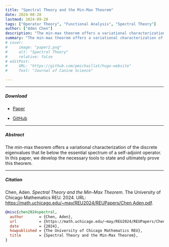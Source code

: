 ```yaml
---
title: "Spectral Theory and the Min-Max Theorem" 
date: 2024-08-28
lastmod: 2024-09-20
tags: ["Operator Theory", "Functional Analysis", "Spectral Theory"]
author: ["Aden Chen"]
description: "The min-max theorem offers a variational characterization of the discrete eigenvalues that lie below the essential spectrum of a self-adjoint operator. In this paper, we develop the necessary tools to state and ultimately prove this theorem."
summary: "The min-max theorem offers a variational characterization of the discrete eigenvalues that lie below the essential spectrum of a self-adjoint operator. In this paper, we develop the necessary tools to state and ultimately prove this theorem."
# cover:
#     image: "paper2.png"
#     alt: "Spectral Theory"
#     relative: false
# editPost:
#     URL: "https://github.com/pmichaillat/hugo-website"
#     Text: "Journal of Canine Science"

---
```


---

##### Download

+ [Paper](https://math.uchicago.edu/~may/REU2024/REUPapers/Chen,Aden.pdf)
<!-- + [Online appendix](appendix2.pdf) -->
+ [GitHub](https://github.com/AdenChen27/REU2024)

---

##### Abstract

The min-max theorem offers a variational characterization of the discrete eigenvalues that lie below the essential spectrum of a self-adjoint operator. In this paper, we develop the necessary tools to state and ultimately prove this theorem. 



---

##### Citation

Chen, Aden. *Spectral Theory and the Min-Max Theorem.* The University of Chicago Mathematics REU. 2024. URL: https://math.uchicago.edu/~may/REU2024/REUPapers/Chen,Aden.pdf. 

```BibTeX
@misc{chen2024spectral,
  author       = {Chen, Aden},
  url          = {https://math.uchicago.edu/~may/REU2024/REUPapers/Chen,Aden.pdf},
  date         = {2024},
  howpublished = {The University of Chicago Mathematics REU},
  title        = {Spectral Theory and the Min-Max Theorem},
}
```

<!-- 
---
##### Related material

+ [Presentation slides](presentation2.pdf)
+ [Wikipedia entry](https://en.wikipedia.org/wiki/The_Finer_Points_of_Sausage_Dogs)
 -->
